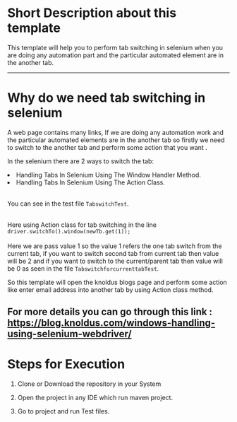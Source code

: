 # Short Description about this template

This template will help you to perform tab switching in selenium when you are doing any automation part and the  particular automated element are in the another tab.

---
# Why do we need tab switching in selenium

A web page contains many links, If we are doing any automation work and the particular automated elements are in the another tab so firstly we need to switch to the another tab and perform some action that you want .

In the selenium there are 2 ways to switch the tab:
<li>Handling Tabs In Selenium Using The Window Handler Method.</li>
<li>Handling Tabs In Selenium Using The Action Class.</li>
<br>

You can see in the test file `TabswitchTest`.<br><br>

Here using Action class for tab switching in the line `driver.switchTo().window(newTb.get(1));`  
<br>
Here we are pass value 1 so the value 1 refers the one tab switch from the current tab, 
if you want to switch second tab from current tab then value will be 2 and if you want to switch to the current/parent tab 
then value will be 0 as seen in the file `TabswitchforcurrenttabTest`.

So this template will open the knoldus blogs page and perform some action like enter email address into another tab by using 
Action class method.

For more details you can go through this link :
https://blog.knoldus.com/windows-handling-using-selenium-webdriver/
---
# Steps for Execution 

1. Clone or Download the repository in your System

2. Open the project in any IDE which run maven project.

3. Go to project and run Test files.
















